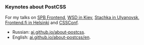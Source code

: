 ### Keynotes about PostCSS

For my talks on [SPB Frontend](https://vk.com/spb_frontend),
[WSD in Kiev](http://webstandardsdays.ru/2014/12/06/),
[Stachka in Ulyanovsk](http://nastachku.ru/),
[Frontend.fi in Helsinki](http://frontend.fi/april-meetup-2015/)
and [CSSConf](https://2015.cssconf.com).

* Russian: [ai.github.io/about-postcss](http://ai.github.io/about-postcss/).
* English: [ai.github.io/about-postcss/en](http://ai.github.io/about-postcss/en).
